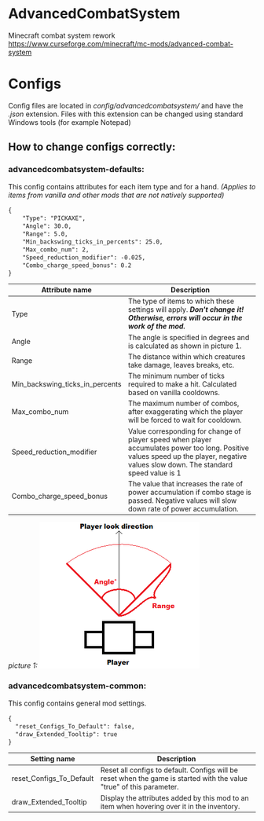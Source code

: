 # AdvancedCombatSystem
Minecraft combat system rework
https://www.curseforge.com/minecraft/mc-mods/advanced-combat-system

# Configs
Config files are located in *config/advancedcombatsystem/* and have the *.json* extension. Files with this extension can be changed using standard Windows tools (for example Notepad)

## How to change configs correctly:

### advancedcombatsystem-defaults:
This config contains attributes for each item type and for a hand. *(Applies to items from vanilla and other mods that are not natively supported)*
```
{
    "Type": "PICKAXE",
    "Angle": 30.0,
    "Range": 5.0,
    "Min_backswing_ticks_in_percents": 25.0,
    "Max_combo_num": 2,
    "Speed_reduction_modifier": -0.025,
    "Combo_charge_speed_bonus": 0.2
}
```
Attribute name | Description
------------ | -------------
Type | The type of items to which these settings will apply. ***Don't change it! Otherwise, errors will occur in the work of the mod.***
Angle | The angle is specified in degrees and is calculated as shown in picture 1.
Range | The distance within which creatures take damage, leaves breaks, etc.
Min_backswing_ticks_in_percents | The minimum number of ticks required to make a hit. Calculated based on vanilla cooldowns.
Max_combo_num | The maximum number of combos, after exaggerating which the player will be forced to wait for cooldown.
Speed_reduction_modifier | Value corresponding for change of player speed when player accumulates power too long. Positive values speed up the player, negative values slow down. The standard speed value is 1
Combo_charge_speed_bonus | The value that increases the rate of power accumulation if combo stage is passed. Negative values will slow down rate of power accumulation.

*picture 1:*
![picture 1](https://raw.githubusercontent.com/byalexeykh/AdvancedCombatSystem/master/readmeimages/readme_angle.png)

### advancedcombatsystem-common:
This config contains general mod settings.
```
{
  "reset_Configs_To_Default": false,
  "draw_Extended_Tooltip": true
}
```

Setting name | Description
------------ | -------------
reset_Configs_To_Default | Reset all configs to default. Configs will be reset when the game is started with the value "true" of this parameter.
draw_Extended_Tooltip | Display the attributes added by this mod to an item when hovering over it in the inventory.
